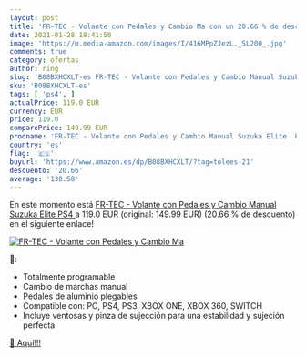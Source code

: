 ```yaml
---
layout: post
title: 'FR-TEC - Volante con Pedales y Cambio Ma con un 20.66 % de descuento'
date: 2021-01-28 18:41:50
image: 'https://m.media-amazon.com/images/I/416MPpZJezL._SL200_.jpg'
comments: true
category: ofertas
author: ring
slug: 'B08BXHCXLT-es FR-TEC - Volante con Pedales y Cambio Manual Suzuka Elite PS4'
sku: 'B08BXHCXLT-es'
tags: [ 'ps4', ]
actualPrice: 119.0 EUR
currency: EUR
price: 119.0
comparePrice: 149.99 EUR
prodname: 'FR-TEC - Volante con Pedales y Cambio Manual Suzuka Elite  PS4 '
country: 'es'
flag: '🇪🇸'
buyurl: 'https://www.amazon.es/dp/B08BXHCXLT/?tag=tolees-21'
descuento: '20.66'
average: '130.58'
---
```


En este momento está [FR-TEC - Volante con Pedales y Cambio Manual Suzuka Elite  PS4 ](https://www.amazon.es/dp/B08BXHCXLT/?tag=tolees-21) a 119.0 EUR (original: 149.99 EUR) (20.66 %  de descuento) en el siguiente enlace!

[![FR-TEC - Volante con Pedales y Cambio Ma](https://m.media-amazon.com/images/I/416MPpZJezL._SL200_.jpg)](https://www.amazon.es/dp/B08BXHCXLT/?tag=tolees-21)

🔎:

- Totalmente programable
- Cambio de marchas manual
- Pedales de aluminio plegables
- Compatible con: PC, PS4, PS3, XBOX ONE, XBOX 360, SWITCH
- Incluye ventosas y pinza de sujección para una estabilidad y sujeción perfecta

[🛒 Aquí!!!](https://www.amazon.es/dp/B08BXHCXLT/?tag=tolees-21)
